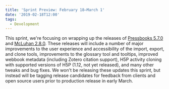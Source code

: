 ```yaml
---
title: 'Sprint Preview: February 18–March 1'
date: '2019-02-18T12:00'
tags:
  - Development
---
```


This sprint, we're focusing on wrapping up the releases of
[Pressbooks 5.7.0](https://github.com/pressbooks/pressbooks/projects/38) and
[McLuhan 2.8.0](https://github.com/pressbooks/pressbooks-book/projects/20). These releases
will include a number of major improvements to the user experience and accessibility of
the import, export, and clone tools, improvements to the glossary tool and tooltips,
improved webbook metadata (including Zotero citation support), H5P activity cloning with
supported versions of H5P (1.12, not yet released), and many other tweaks and bug fixes.
We won't be releasing these updates this sprint, but instead will be tagging release
candidates for feedback from clients and open source users prior to production release in
early March.
